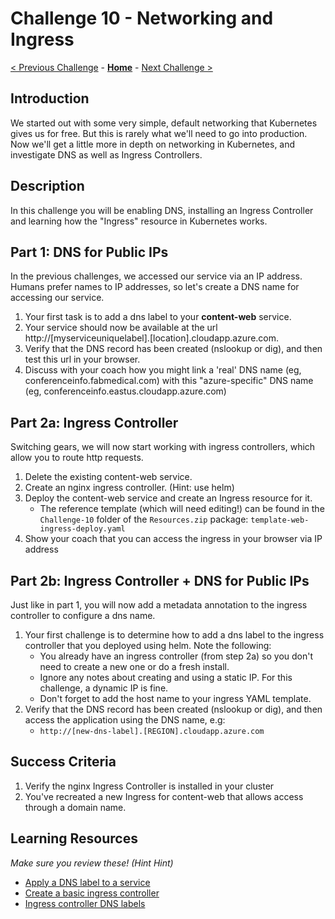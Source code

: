 # Challenge 10 - Networking and Ingress

[< Previous Challenge](./Challenge-09.md) - **[Home](../README.md)** - [Next Challenge >](./Challenge-11.md)

## Introduction

We started out with some very simple, default networking that Kubernetes gives us for free. But this is rarely what we'll need to go into production. Now we'll get a little more in depth on networking in Kubernetes, and investigate DNS as well as Ingress Controllers.

## Description

In this challenge you will be enabling DNS, installing an Ingress Controller and learning how the "Ingress" resource in Kubernetes works. 

## Part 1:  DNS for Public IPs
In the previous challenges, we accessed our service via an IP address.  Humans prefer names to IP addresses, so let's create a DNS name for accessing our service.

1. Your first task is to add a dns label to your __content-web__ service. 
2. Your service should now be available at the url http://[myserviceuniquelabel].[location].cloudapp.azure.com.   
3. Verify that the DNS record has been created (nslookup or dig), and then test this url in your browser.
4. Discuss with your coach how you might link a 'real' DNS name (eg, conferenceinfo.fabmedical.com) with this "azure-specific" DNS name (eg, conferenceinfo.eastus.cloudapp.azure.com)

## Part 2a: Ingress Controller
Switching gears, we will now start working with ingress controllers, which allow you to route http requests.

1. Delete the existing content-web service.
2. Create an nginx ingress controller. (Hint: use helm)
3. Deploy the content-web service and create an Ingress resource for it. 
	- The reference template (which will need editing!) can be found in the `Challenge-10` folder of the `Resources.zip` package: `template-web-ingress-deploy.yaml`
4. Show your coach that you can access the ingress in your browser via IP address

## Part 2b: Ingress Controller + DNS for Public IPs
Just like in part 1, you will now add a metadata annotation to the ingress controller to configure a dns name.

1. Your first challenge is to determine how to add a dns label to the ingress controller that you deployed using helm.  Note the following:
   - You already have an ingress controller (from step 2a) so you don't need to create a new one or do a fresh install.
   - Ignore any notes about creating and using a static IP.  For this challenge, a dynamic IP is fine.
   - Don't forget to add the host name to your ingress YAML template.
2. Verify that the DNS record has been created (nslookup or dig), and then access the application using the DNS name, e.g: 
    - `http://[new-dns-label].[REGION].cloudapp.azure.com`

## Success Criteria

1. Verify the nginx Ingress Controller is installed in your cluster
2. You've recreated a new Ingress for content-web that allows access through a domain name.

## Learning Resources

_Make sure you review these! (Hint Hint)_
* [Apply a DNS label to a service](https://docs.microsoft.com/en-us/azure/aks/static-ip#apply-a-dns-label-to-the-service)
* [Create a basic ingress controller](https://docs.microsoft.com/en-us/azure/aks/ingress-basic)
* [Ingress controller DNS labels](https://docs.microsoft.com/en-us/azure/aks/ingress-static-ip)
